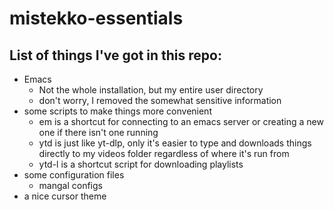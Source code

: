# mistekko-essentials

## List of things I've got in this repo:
* Emacs
  * Not the whole installation, but my entire user directory
  * don't worry, I removed the somewhat sensitive information
* some scripts to make things more convenient
  * em is a shortcut for connecting to an emacs server or creating a new one if there isn't one running
  * ytd is just like yt-dlp, only it's easier to type and downloads things directly to my videos folder regardless of where it's run from
  * ytd-l is a shortcut script for downloading playlists
* some configuration files
  * mangal configs
* a nice cursor theme

